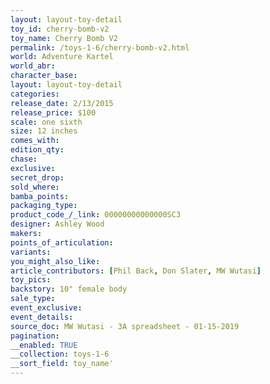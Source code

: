 ```yaml
---
layout: layout-toy-detail 
toy_id: cherry-bomb-v2
toy_name: Cherry Bomb V2
permalink: /toys-1-6/cherry-bomb-v2.html
world: Adventure Kartel
world_abr: 
character_base: 
layout: layout-toy-detail
categories: 
release_date: 2/13/2015
release_price: $100 
scale: one sixth
size: 12 inches
comes_with: 
edition_qty: 
chase: 
exclusive: 
secret_drop: 
sold_where: 
bamba_points: 
packaging_type: 
product_code_/_link: 00000000000000SC3
designer: Ashley Wood
makers: 
points_of_articulation: 
variants: 
you_might_also_like: 
article_contributors: [Phil Back, Don Slater, MW Wutasi]
toy_pics: 
backstory: 10" female body
sale_type: 
event_exclusive: 
event_details: 
source_doc: MW Wutasi - 3A spreadsheet - 01-15-2019
pagination: 
__enabled: TRUE
__collection: toys-1-6
__sort_field: toy_name'
---
```

